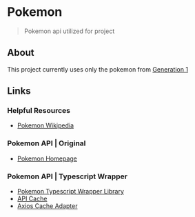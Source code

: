 # Pokemon
> Pokemon api utilized for project

## About

This project currently uses only the pokemon from [Generation 1](https://bulbapedia.bulbagarden.net/wiki/List_of_Pok%C3%A9mon_by_National_Pok%C3%A9dex_number#Generation_I)

## Links

### Helpful Resources

- [Pokemon Wikipedia](https://bulbagarden.net/)

### Pokemon API | Original

- [Pokemon Homepage](https://pokeapi.co/)

### Pokemon API | Typescript Wrapper

- [Pokemon Typescript Wrapper Library](https://pokenode-ts-docs-gabb-c.vercel.app/)
- [API Cache](https://pokenode-ts-docs-gabb-c.vercel.app/docs/guides/cache)
- [Axios Cache Adapter](https://github.com/RasCarlito/axios-cache-adapter)
